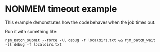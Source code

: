 # NONMEM timeout example

This example demonstrates how the code behaves when the job times out.

Run it with something like:

```
rjm_batch_submit --force -ll debug -f localdirs.txt && rjm_batch_wait -ll debug -f localdirs.txt
```
